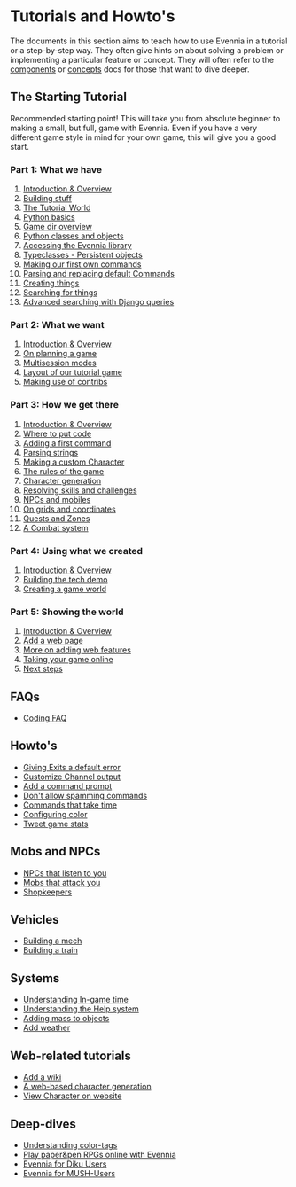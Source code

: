 # Tutorials and Howto's

The documents in this section aims to teach how to use Evennia in a tutorial or
a step-by-step way. They often give hints on about solving a problem or implementing
a particular feature or concept. They will often refer to the
[components](Components/Components-Overview) or [concepts](Concepts/Concepts-Overview)
docs for those that want to dive deeper.

## The Starting Tutorial

Recommended starting point! This will take you from absolute beginner to making
a small, but full, game with Evennia. Even if you have a very different game style
in mind for your own game, this will give you a good start.

### Part 1: What we have

1. [Introduction & Overview](Starting/Starting-Part1)
1. [Building stuff](Part1/Building-Quickstart)
1. [The Tutorial World](Part1/Tutorial-World-Introduction)
1. [Python basics](Part1/Python-basic-introduction)
1. [Game dir overview](Part1/Gamedir-Overview)
1. [Python classes and objects](Part1/Python-classes-and-objects)
1. [Accessing the Evennia library](Part1/Evennia-Library-Overview)
1. [Typeclasses - Persistent objects](Part1/Learning-Typeclasses)
1. [Making our first own commands](Part1/Adding-Commands)
1. [Parsing and replacing default Commands](Part1/More-on-Commands)
1. [Creating things](Part1/Creating-Things)
1. [Searching for things](Part1/Searching-Things)
1. [Advanced searching with Django queries](Part1/Django-queries)

### Part 2: What we want

1. [Introduction & Overview](Starting/Starting-Part2)
1. [On planning a game](Starting/Part2/Game-Planning)
1. [Multisession modes](Multi-session-modes)
1. [Layout of our tutorial game](Game-Tutorial-Planning)
1. [Making use of contribs](Using-Contribs)

### Part 3: How we get there

1. [Introduction & Overview](Starting/Starting-Part3)
1. [Where to put code](Starting/First-Steps-Coding)
1. [Adding a first command](Starting/Adding-Command-Tutorial)
1. [Parsing strings](Starting/Parsing-command-arguments,-theory-and-best-practices)
1. [Making a custom Character](Starting/Adding-Object-Typeclass-Tutorial)
1. [The rules of the game](Starting/Implementing-a-game-rule-system)
1. [Character generation](Character-Generkation)
1. [Resolving skills and challenges](Skills-and-Challenges)
1. [NPCs and mobiles](NPCs-and-Mobiles)
1. [On grids and coordinates](Starting/Coordinates)
1. [Quests and Zones](Quests-and-Zones)
1. [A Combat system](Combat-System)

### Part 4: Using what we created

1. [Introduction & Overview](Starting/Starting-Part4)
1. [Building the tech demo](Building-the-tech-demo)
1. [Creating a game world](Creating-a-game-world)

### Part 5: Showing the world

1. [Introduction & Overview](Starting/Starting-Part5)
1. [Add a web page](Starting/Add-a-simple-new-web-page)
1. [More on adding web features](Starting/Web-Tutorial)
1. [Taking your game online](Taking-your-game-online)
1. [Next steps](Where-to-Go-from-here)


## FAQs

- [Coding FAQ](Coding-FAQ)

## Howto's

- [Giving Exits a default error](Default-Exit-Errors)
- [Customize Channel output](Customize-channels)
- [Add a command prompt](Command-Prompt)
- [Don't allow spamming commands](Command-Cooldown)
- [Commands that take time](Command-Duration)
- [Configuring color](Manually-Configuring-Color)
- [Tweet game stats](Tutorial-Tweeting-Game-Stats)

## Mobs and NPCs

- [NPCs that listen to you](Tutorial-NPCs-listening)
- [Mobs that attack you](Tutorial-Aggressive-NPCs)
- [Shopkeepers](NPC-shop-Tutorial)

## Vehicles

- [Building a mech](Building-a-mech-tutorial)
- [Building a train](Tutorial-Vehicles)

## Systems

- [Understanding In-game time](Gametime-Tutorial)
- [Understanding the Help system](Help-System-Tutorial)
- [Adding mass to objects](Mass-and-weight-for-objects)
- [Add weather](Weather-Tutorial)

## Web-related tutorials

- [Add a wiki](Add-a-wiki-on-your-website)
- [A web-based character generation](Web-Character-Generation)
- [View Character on website](Web-Character-View-Tutorial)

## Deep-dives
- [Understanding color-tags](Understanding-Color-Tags)
- [Play paper&pen RPGs online with Evennia](Evennia-for-roleplaying-sessions)
- [Evennia for Diku Users](Evennia-for-Diku-Users)
- [Evennia for MUSH-Users](Evennia-for-MUSH-Users)
